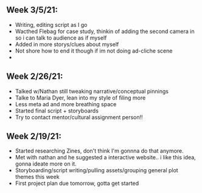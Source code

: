 ## Week 3/5/21:
- Writing, editing script as I go
- Wacthed Flebag for case study, thinkin of adding the second camera in so i can talk to audience as if myself
- Added in more storys/clues about myself 
- Not shore how to end it though if im not doing ad-cliche scene
- 


## Week 2/26/21:
- Talked w/Nathan still tweaking narrative/conceptual pinnings
- Talke to Maria Dyer, lean into my style of filing more 
- Less meta ad and more breathing space
- Started final script + storyboards
- Try to contact mentor/cultural assignment person!!


## Week 2/19/21:
- Started researching Zines, don't think I'm gonnna do that anymore.
- Met with nathan and he suggested a interactive website.. i like this idea, gonna ideate more on it.
- Storyboarding/script writing/pulling assets/grouping general plot themes this week
- First project plan due tomorrow, gotta get started
